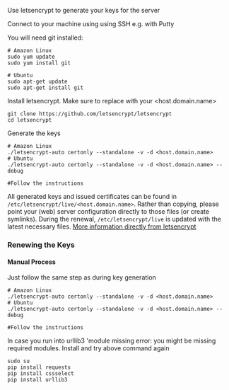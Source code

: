 Use letsencrypt to generate your keys for the server

Connect to your machine using using SSH e.g. with Putty

You will need git installed:
```
# Amazon Linux
sudo yum update
sudo yum install git

# Ubuntu
sudo apt-get update
sudo apt-get install git
```
Install letsencrypt. Make sure to replace with your <host.domain.name>
```
git clone https://github.com/letsencrypt/letsencrypt
cd letsencrypt
```
Generate the keys 
```
# Amazon Linux
./letsencrypt-auto certonly --standalone -v -d <host.domain.name>
# Ubuntu
./letsencrypt-auto certonly --standalone -v -d <host.domain.name> --debug

#Follow the instructions
```

All generated keys and issued certificates can be found in `/etc/letsencrypt/live/<host.domain.name>`. Rather than copying, please point your (web) server configuration directly to those files (or create symlinks). During the renewal, `/etc/letsencrypt/live` is updated with the latest necessary files.
[More information directly from letsencrypt](http://letsencrypt.readthedocs.io/en/latest/using.html#where-are-my-certificates)

### Renewing the Keys

#### Manual Process
Just follow the same step as during key generation
```
# Amazon Linux
./letsencrypt-auto certonly --standalone -v -d <host.domain.name>
# Ubuntu
./letsencrypt-auto certonly --standalone -v -d <host.domain.name> --debug

#Follow the instructions
```
In case you run into urllib3 'module missing error:
you might be missing required modules. Install and try above command again
```
sudo su
pip install requests
pip install cssselect
pip install urllib3
```
